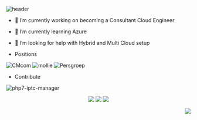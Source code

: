 ![header](https://capsule-render.vercel.app/api?type=waving&height=300&color=gradient&text=Hi,%20I%20am%20Igor&desc=Cloud%20Engineering,%20Operations,%20Security%20and%20Reliability&descAlignY=66)

- 🔭 I’m currently working on becoming a Consultant Cloud Engineer
- 🌱 I’m currently learning Azure
- 🤔 I’m looking for help with Hybrid and Multi Cloud setup

- Positions
  
![CMcom](https://img.shields.io/badge/CMcom-PrincipalEngineer-orange)
![mollie](https://img.shields.io/badge/Mollie-SRE-red)
![Persgroep](https://img.shields.io/badge/Persgroep-DevOps-blue)

- Contribute

![php7-iptc-manager](https://img.shields.io/badge/IPTCManager-D9F8F9?style=for-the-badge&logo=PHP&logoColor=E5902D)

<p align="center">
  <img src ="https://github-readme-stats.vercel.app/api?username=ibudasov&show_icons=true&count_private=true&theme=solarized-light&hide_border=true&bg_color=00000000&hide_rank=false">
  <img src ="https://github-readme-stats.vercel.app/api/top-langs/?username=ibudasov&layout=compact&hide_border=true&theme=solarized-light&bg_color=00000000&langs_count=8">
  <img src ="https://github-readme-streak-stats.herokuapp.com/?user=ibudasov&theme=solarized-light&hide_border=true&background=FFFFFF00">
</p>


<p align="right">
  <a href="https://hits.seeyoufarm.com"><img src="https://hits.seeyoufarm.com/api/count/incr/badge.svg?url=https%3A%2F%2Fgithub.com%2Flmc999%2Fibudasov&count_bg=%230AC995&title_bg=%23004BF9&icon=&icon_color=%23E7E7E7&title=visitors&edge_flat=false"/></a>
</p>
